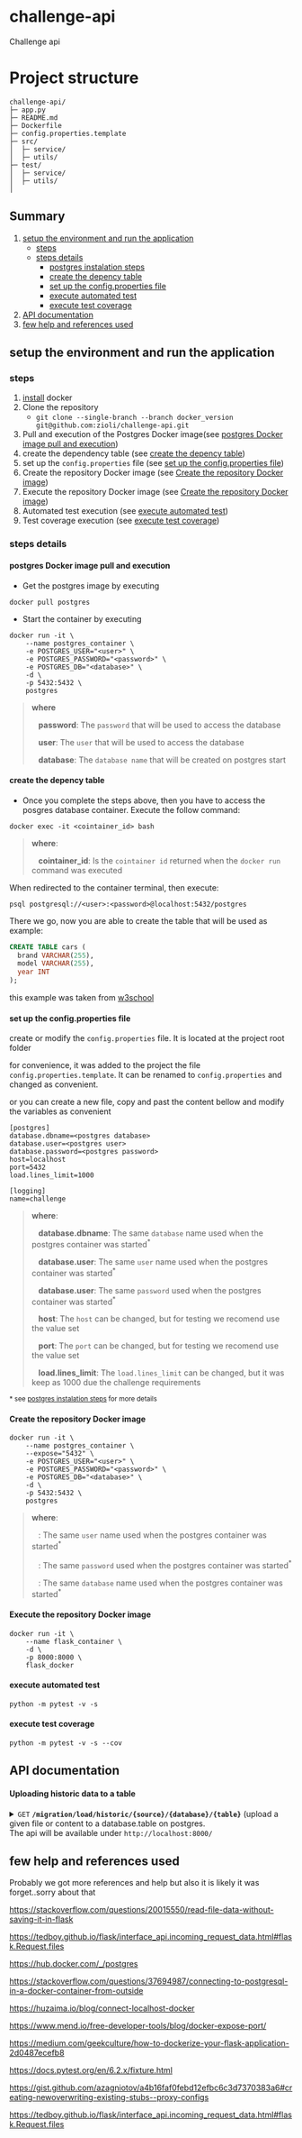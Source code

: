 # challenge-api

Challenge api

# Project structure
```
challenge-api/
├─ app.py
├─ README.md
├─ Dockerfile
├─ config.properties.template
├─ src/
│  ├─ service/
│  ├─ utils/
├─ test/
│  ├─ service/
│  ├─ utils/
│
```


## Summary

1. [setup the environment and run the application](#setup-the-environment-and-run-the-application)
   - [steps](#steps)
   - [steps details](#steps-details)
     - [postgres instalation steps](#postgres-instalation-steps)
     - [create the depency table](#create-the-depency-table)
     - [set up the config.properties file](#set-up-the-config.properties-file)
     - [execute automated test](#execute-automated-test)
     - [execute test coverage](#execute-test-coverage)
1. [API documentation](#api-documentation)
1. [few help and references used](#few-help-and-references-used)


## setup the environment and run the application


### steps

1. [install](https://docs.docker.com/engine/install/) docker 
1. Clone the repository
   - `git clone --single-branch --branch docker_version git@github.com:zioli/challenge-api.git`
1. Pull and execution of the Postgres Docker image(see [postgres Docker image pull and execution](#postgres-Docker-image-pull-and-execution))
1. create the dependency table (see [create the depency table](#create-the-depency-table))
1. set up the `config.properties` file  (see [set up the config.properties file](#set-up-the-config.properties-file))
1. Create the repository Docker image (see [Create the repository Docker image](#create-the-repository-docker-image))
1. Execute the repository Docker image (see [Create the repository Docker image](#execute-the-repository-docker-image))
1. Automated test execution (see [execute automated test](#execute-automated-test))
1. Test coverage execution (see [execute test coverage](#execute-test-coverage))

### steps details

#### postgres Docker image pull and execution

- Get the postgres image by executing 

```
docker pull postgres
```

- Start the container by executing 

```
docker run -it \
    --name postgres_container \
    -e POSTGRES_USER="<user>" \
    -e POSTGRES_PASSWORD="<password>" \
    -e POSTGRES_DB="<database>" \
    -d \
    -p 5432:5432 \
    postgres
```

> **where**
>
> &nbsp;&nbsp;&nbsp;**password**: The `password` that will be used to access the database
> 
> &nbsp;&nbsp;&nbsp;**user**: The `user` that will be used to access the database
> 
> &nbsp;&nbsp;&nbsp;**database**: The `database name` that will be created on postgres start

#### create the depency table
- Once you complete the steps above, then you have to access the posgres database container. Execute the follow command:

```
docker exec -it <cointainer_id> bash
```

> **where**:<BR>
>
> &nbsp;&nbsp;&nbsp;**cointainer_id**: Is the  `cointainer id` returned when the `docker run` command was executed

When  redirected to the container terminal, then execute:

```
psql postgresql://<user>:<password>@localhost:5432/postgres
```

There we go, now you are able to create the table that will be used as example:

``` sql
CREATE TABLE cars (
  brand VARCHAR(255),
  model VARCHAR(255),
  year INT
);
```

this example was taken from [w3school](https://www.w3schools.com/postgresql/postgresql_create_table.php)

#### set up the config.properties file

create or modify the `config.properties` file. It is located at the project root folder


for convenience, it was added to the project the file `config.properties.template`. It can be renamed to `config.properties` and changed as convenient.

or you can create a new file, copy and past the content bellow and modify the variables as convenient
```
[postgres]
database.dbname=<postgres database>
database.user=<postgres user>
database.password=<postgres password>
host=localhost
port=5432
load.lines_limit=1000

[logging]
name=challenge
```
> **where**:<BR>
>
> &nbsp;&nbsp;&nbsp;**database.dbname**: The same `database` name used when the postgres container was started<sup>*</sup>
>
> &nbsp;&nbsp;&nbsp;**database.user**: The same `user` name used when the postgres container was started<sup>*</sup>
>
> &nbsp;&nbsp;&nbsp;**database.user**: The same `password` used when the postgres container was started<sup>*</sup>
>
> &nbsp;&nbsp;&nbsp;**host**: The `host` can be changed, but for testing we recomend use the value set
>
> &nbsp;&nbsp;&nbsp;**port**: The `port` can be changed, but for testing we recomend use the value set
>
> &nbsp;&nbsp;&nbsp;**load.lines_limit**: The `load.lines_limit` can be changed, but it was keep as 1000 due the challenge requirements 

<sup>* see [postgres instalation steps](#postgres-instalation-steps) for more details</sup>

#### Create the repository Docker image

```
docker run -it \
    --name postgres_container \
    --expose="5432" \
    -e POSTGRES_USER="<user>" \
    -e POSTGRES_PASSWORD="<password>" \
    -e POSTGRES_DB="<database>" \
    -d \
    -p 5432:5432 \
    postgres
```
> **where**:<BR>
>
> &nbsp;&nbsp;&nbsp;**<user>**: The same `user` name used when the postgres container was started<sup>*</sup>
>
> &nbsp;&nbsp;&nbsp;**<password>**: The same `password` used when the postgres container was started<sup>*</sup>
>
> &nbsp;&nbsp;&nbsp;**<database>**: The same `database` name used when the postgres container was started<sup>*</sup>
>

#### Execute the repository Docker image

```
docker run -it \
    --name flask_container \
    -d \
    -p 8000:8000 \
    flask_docker
```


#### execute automated test

```
python -m pytest -v -s
```

#### execute test coverage

```
python -m pytest -v -s --cov
```


## API documentation

#### Uploading historic data to a table

<details>
<summary><code>GET</code> <code><b>/migration/load/historic/{source}/{database}/{table}</b></code> (upload a given file or content to a database.table on postgres. <BR> The api will be available under <code>http://localhost:8000/</code></summary>

##### Parameters

| name      |  type     | data type               | default | description                                                           |
|-----------|-----------|-------------------------|---------|-----------------------------------------------------------------------|
| source    | required  | string                  |         | The data source, that means where the data is actually store, currently it has 4 partial implementation `aws` `gcp` `content` `test` <BR>`aws` it load file from s3 into postgress (not implemented yet)<BR>`gcp` it load file from GCP Storage into postgress (not implemented yet)<BR>`content` it load the body csv content into postgress (**implemented**)<BR>`test` it examplify how to convert the `s3`/`gcp storage` into a `FileStorage` and load into postgre (**implemented**)|
| database  | required  | string                  |         | The datasource where the postgres table will be find|
| table     | required  | string                  |         | The target table name where the data will be loaded|
| header    |           | string                  |true     | it indicates if the file to be loaded contains header. If none of the following values are informed, it will be set as `true`: (case insensitive) `false`|`no`|`not`|`0` 


##### body
| name      |  type     | data type               | default | description                                                           |
|-----------|-----------|-------------------------|---------|-----------------------------------------------------------------------|
| file      | *required | string                  |         | It is the csv file content that will be send as part of the Body form-data file on the request. <BR>*required* if `source` is set as `content`. <BR> *see [Upload a file via POST request](https://www.postman.com/postman/workspace/postman-answers/documentation/13455110-00378d5c-5b08-4813-98da-bc47a2e6021d) for more details*|


</details>


## few help and references used

Probably we got more references and help but also it is likely it was forget..sorry about that

https://stackoverflow.com/questions/20015550/read-file-data-without-saving-it-in-flask

https://tedboy.github.io/flask/interface_api.incoming_request_data.html#flask.Request.files

https://hub.docker.com/_/postgres

https://stackoverflow.com/questions/37694987/connecting-to-postgresql-in-a-docker-container-from-outside

https://huzaima.io/blog/connect-localhost-docker

https://www.mend.io/free-developer-tools/blog/docker-expose-port/

https://medium.com/geekculture/how-to-dockerize-your-flask-application-2d0487ecefb8

https://docs.pytest.org/en/6.2.x/fixture.html

https://gist.github.com/azagniotov/a4b16faf0febd12efbc6c3d7370383a6#creating-newoverwriting-existing-stubs--proxy-configs

https://tedboy.github.io/flask/interface_api.incoming_request_data.html#flask.Request.files



